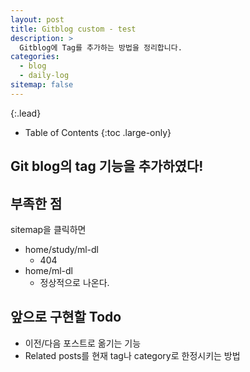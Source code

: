 ```yaml
---
layout: post
title: Gitblog custom - test
description: >
  Gitblog에 Tag를 추가하는 방법을 정리합니다.
categories:
  - blog
  - daily-log
sitemap: false
---
```



{:.lead}


- Table of Contents
{:toc .large-only}

## Git blog의 tag 기능을 추가하였다!



## 부족한 점
sitemap을 클릭하면
- home/study/ml-dl
  - 404
- home/ml-dl
  - 정상적으로 나온다.


## 앞으로 구현할 Todo
- 이전/다음 포스트로 옮기는 기능
- Related posts를 현재 tag나 category로 한정시키는 방법


